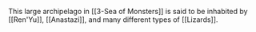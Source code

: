 This large archipelago in [[3-Sea of Monsters]] is said to be inhabited by [[Ren'Yu]], [[Anastazi]], and many different types of [[Lizards]].